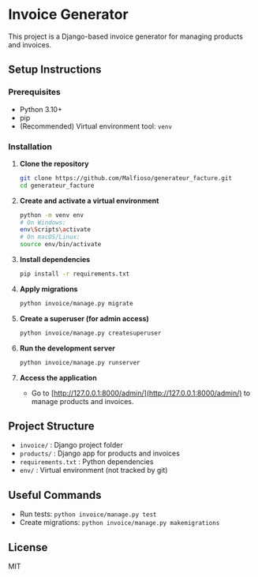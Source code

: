 # Invoice Generator

This project is a Django-based invoice generator for managing products and invoices.

## Setup Instructions

### Prerequisites

- Python 3.10+
- pip
- (Recommended) Virtual environment tool: `venv`

### Installation

1. **Clone the repository**

   ```sh
   git clone https://github.com/Malfioso/generateur_facture.git
   cd generateur_facture
   ```

2. **Create and activate a virtual environment**

   ```sh
   python -m venv env
   # On Windows:
   env\Scripts\activate
   # On macOS/Linux:
   source env/bin/activate
   ```

3. **Install dependencies**

   ```sh
   pip install -r requirements.txt
   ```

4. **Apply migrations**

   ```sh
   python invoice/manage.py migrate
   ```

5. **Create a superuser (for admin access)**

   ```sh
   python invoice/manage.py createsuperuser
   ```

6. **Run the development server**

   ```sh
   python invoice/manage.py runserver
   ```

7. **Access the application**
   - Go to [http://127.0.0.1:8000/admin/](http://127.0.0.1:8000/admin/) to manage products and invoices.

## Project Structure

- `invoice/` : Django project folder
- `products/` : Django app for products and invoices
- `requirements.txt` : Python dependencies
- `env/` : Virtual environment (not tracked by git)

## Useful Commands

- Run tests: `python invoice/manage.py test`
- Create migrations: `python invoice/manage.py makemigrations`

## License

MIT
